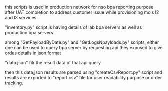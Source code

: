 this scripts is used in production network for nso bpa reporting purpose after UAT completion to address customer issue while provisioning mols l2 and l3 services.



"inventory.py" script is having details of lab bpa servers as well as production bpa servers


among "GetPayloadByDate.py" and "GetLogsNpayloads.py" scripts, either one can be used to query bpa server by requesting api they exposed to give ordes details in json format


"data.json" filr the result data of that api query


then this data,json results are parsed  using "createCsvReport.py" script and results are exported to "report.csv" file for user readability purpose or order tracking.


